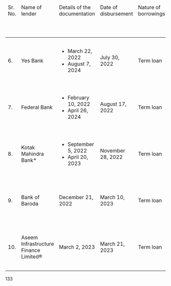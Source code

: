 <table><thead><tr><td>Sr. No.</td><td>Name of lender</td><td>Details of the documentation</td><td>Date of disbursement</td><td>Nature of borrowings</td><td>Purpose for which loan was sanctioned as per loan agreement / sanction letter</td><td>Loan amount sanctioned (₹ in million)</td><td>Principal loan amount outstanding as on August 31, 2025 (₹ in million)</td><td>Rate of interest as on August 31, 2025 (% per annum)</td><td>Tenor / repayment schedule</td><td>Prepayment penalty / conditions</td></tr></thead><tbody><tr><td>6.</td><td>Yes Bank</td><td><ul><li>March 22, 2022</li><li>August 7, 2024</li></ul></td><td>July 30, 2022</td><td>Term loan</td><td>Construction of Noida Data Center 2</td><td>719.70</td><td>346.64</td><td>7.73%</td><td>December 31, 2029 (with principal payable on a quarterly basis)</td><td>Nil</td></tr><tr><td>7.</td><td>Federal Bank</td><td><ul><li>February 10, 2022</li><li>April 26, 2024</li></ul></td><td>August 17, 2022</td><td>Term loan</td><td>Construction of Noida Data Center 2</td><td>719.70</td><td>370.71</td><td>8.05%</td><td>December 31, 2029 (with principal payable on a quarterly basis)</td><td>Nil</td></tr><tr><td>8.</td><td>Kotak Mahindra Bank*</td><td><ul><li>September 5, 2022</li><li>April 20, 2023</li></ul></td><td>November 28, 2022</td><td>Term loan</td><td>Construction of Chennai Data Center 2</td><td>2,000.00</td><td>767.33</td><td>8.90%</td><td>September 30, 2031 (with principal payable on a quarterly basis)</td><td>Nil</td></tr><tr><td>9.</td><td>Bank of Baroda</td><td>December 21, 2022</td><td>March 10, 2023</td><td>Term loan</td><td>Construction of Chennai Data Center 2</td><td>3,000.00</td><td>1,112.16</td><td>9.05%</td><td>September 30, 2031 (with principal payable on a quarterly basis)</td><td>Nil</td></tr><tr><td>10.</td><td>Aseem Infrastructure Finance Limited®</td><td>March 2, 2023</td><td>March 21, 2023</td><td>Term loan</td><td>Construction of Chennai Data Center 2</td><td>1,000.00</td><td>348.47</td><td>8.90%</td><td>September 30, 2031 (with principal payable on a quarterly basis)</td><td>Nil</td></tr></tbody></table>

133